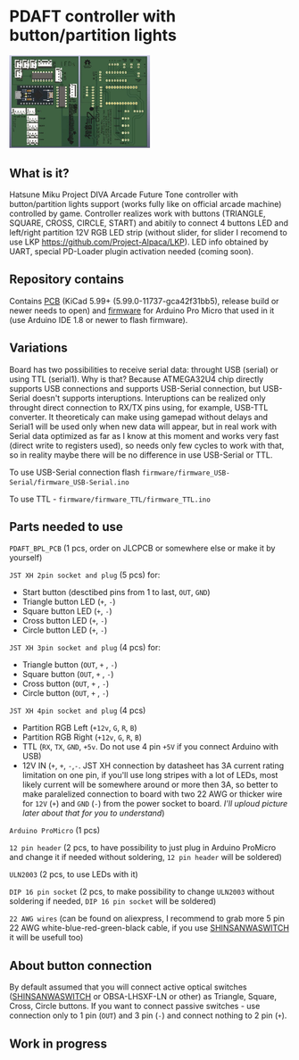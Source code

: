 # PDAFT controller with button/partition lights

<img src="PDAFT_BPL_PCB/images/1.webp" alt="front" width="50%" height="50%" />

## What is it?
Hatsune Miku Project DIVA Arcade Future Tone controller with button/partition lights support (works fully like on official arcade machine) controlled by game. Controller realizes work with buttons (TRIANGLE, SQUARE, CROSS, CIRCLE, START) and abitily to connect 4 buttons LED and left/right partition 12V RGB LED strip (without slider, for slider I recomend to use LKP https://github.com/Project-Alpaca/LKP). LED info obtained by UART, special PD-Loader plugin activation needed (coming soon).

## Repository contains
Contains [PCB](/PDAFT_BPL_PCB) (KiCad 5.99+  (5.99.0-11737-gca42f31bb5), release build or newer needs to open) and [firmware](/firmware) for Arduino Pro Micro that used in it (use Arduino IDE 1.8 or newer to flash firmware).

## Variations
Board has two possibilities to receive serial data: throught USB (serial) or using TTL (serial1).
Why is that? Because ATMEGA32U4 chip directly supports USB connections and supports USB-Serial connection, but USB-Serial doesn't supports interuptions. Interuptions can be realized only throught direct connection to RX/TX pins using, for example, USB-TTL converter. It theoreticaly can make using gamepad without delays and Serial1 will be used only when new data will appear, but in real work with Serial data optimized as far as I know at this moment and works very fast (direct write to registers used), so needs only few cycles to work with that, so in reality maybe there will be no difference in use USB-Serial or TTL.

To use USB-Serial connection flash `firmware/firmware_USB-Serial/firmware_USB-Serial.ino`

To use TTL - `firmware/firmware_TTL/firmware_TTL.ino`

## Parts needed to use

`PDAFT_BPL_PCB` (1 pcs, order on JLCPCB or somewhere else or make it by yourself)

`JST XH 2pin socket and plug` (5 pcs) for:
  - Start button (desctibed pins from 1 to last, `OUT`, `GND`)
  - Triangle button LED (`+`, `-`)
  - Square button LED (`+`, `-`)
  - Cross button LED (`+`, `-`)
  - Circle button LED (`+`, `-`)

`JST XH 3pin socket and plug` (4 pcs) for:
  - Triangle button (`OUT`, `+` , `-`)
  - Square button (`OUT`, `+` , `-`)
  - Cross button (`OUT`, `+` , `-`)
  - Circle button (`OUT`, `+` , `-`)

`JST XH 4pin socket and plug` (4 pcs)
  - Partition RGB Left (`+12v`, `G`, `R`, `B`)
  - Partition RGB Right (`+12v`, `G`, `R`, `B`)
  - TTL (`RX`, `TX`, `GND`, `+5v`. Do not use 4 pin `+5V` if you connect Arduino with USB)
  - 12V IN (`+`, `+`, `-`,`-`. JST XH connection by datasheet has 3A current rating limitation on one pin, if you'll use long stripes with a lot of LEDs, most likely current will be somewhere around or more then 3A, so better to make paralelized connection to board with two 22 AWG or thicker wire for `12V` (`+`) and `GND` (`-`) from the power socket to board. *I'll uploud picture later about that for you to understand*)
  
 `Arduino ProMicro` (1 pcs)
 
 `12 pin header` (2 pcs, to have possibility to just plug in Arduino ProMicro and change it if needed without soldering, `12 pin header` will be soldered)
 
 `ULN2003` (2 pcs, to use LEDs with it)
 
 `DIP 16 pin socket` (2 pcs, to make possibility to change `ULN2003` without soldering if needed, `DIP 16 pin socket` will be soldered)
 
 `22 AWG wires` (can be found on aliexpress, I recommend to grab more 5 pin 22 AWG white-blue-red-green-black cable, if you use [SHINSANWASWITCH](https://github.com/steelpuxnastik/SHINSANWASWITCH) it will be usefull too)

## About button connection

By default assumed that you will connect active optical switches ([SHINSANWASWITCH](https://github.com/steelpuxnastik/SHINSANWASWITCH) or OBSA-LHSXF-LN or other) as Triangle, Square, Cross, Circle buttons. If you want to connect passive switches - use connection only to 1 pin (`OUT`) and 3 pin (`-`) and connect nothing to 2 pin (`+`).

## Work in progress
